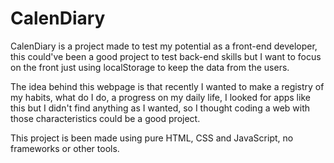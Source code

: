 # CalenDiary
CalenDiary is a project made to test my potential as a front-end developer, this could've been a good project to test back-end skills but I want to focus on the front just using localStorage to keep the data from the users.

The idea behind this webpage is that recently I wanted to make a registry of my habits, what do I do, a progress on my daily life, I looked for apps like this but I didn't find anything as I wanted, so I thought coding a web with those characteristics could be a good project.

This project is been made using pure HTML, CSS and JavaScript, no frameworks or other tools.